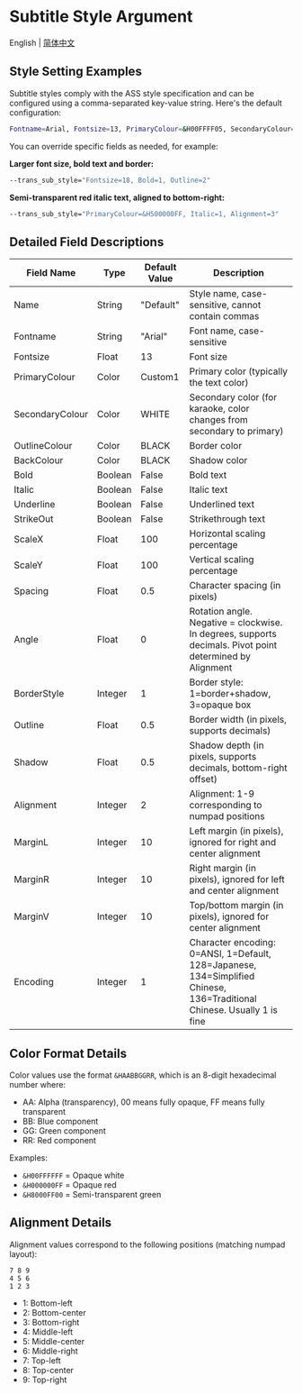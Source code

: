 # Subtitle Style Argument

English | [简体中文](./subtitle_style_zh.md)

## Style Setting Examples

Subtitle styles comply with the ASS style specification and can be configured using a comma-separated key-value string. Here's the default configuration:

```bash
Fontname=Arial, Fontsize=13, PrimaryColour=&H00FFFF05, SecondaryColour=&H00FFFFFF, OutlineColour=&H00000000, BackColour=&H00000000, Bold=0, Italic=0, Underline=0, StrikeOut=0, ScaleX=100, ScaleY=100, Spacing=0.5, Angle=0, BorderStyle=1, Outline=0.5, Shadow=0.5, Alignment=2, MarginL=10, MarginR=10, MarginV=10, Encoding=1
```

You can override specific fields as needed, for example:

**Larger font size, bold text and border:**

```bash
--trans_sub_style="Fontsize=18, Bold=1, Outline=2"
```

**Semi-transparent red italic text, aligned to bottom-right:**

```bash
--trans_sub_style="PrimaryColour=&H500000FF, Italic=1, Alignment=3"
```

## Detailed Field Descriptions

| Field Name | Type | Default Value | Description |
| ---------- | ---- | ------------- | ----------- |
| Name | String | "Default" | Style name, case-sensitive, cannot contain commas |
| Fontname | String | "Arial" | Font name, case-sensitive |
| Fontsize | Float | 13 | Font size |
| PrimaryColour | Color | Custom1 | Primary color (typically the text color) |
| SecondaryColour | Color | WHITE | Secondary color (for karaoke, color changes from secondary to primary) |
| OutlineColour | Color | BLACK | Border color |
| BackColour | Color | BLACK | Shadow color |
| Bold | Boolean | False | Bold text |
| Italic | Boolean | False | Italic text |
| Underline | Boolean | False | Underlined text |
| StrikeOut | Boolean | False | Strikethrough text |
| ScaleX | Float | 100 | Horizontal scaling percentage |
| ScaleY | Float | 100 | Vertical scaling percentage |
| Spacing | Float | 0.5 | Character spacing (in pixels) |
| Angle | Float | 0 | Rotation angle. Negative = clockwise. In degrees, supports decimals. Pivot point determined by Alignment |
| BorderStyle | Integer | 1 | Border style: 1=border+shadow, 3=opaque box |
| Outline | Float | 0.5 | Border width (in pixels, supports decimals) |
| Shadow | Float | 0.5 | Shadow depth (in pixels, supports decimals, bottom-right offset) |
| Alignment | Integer | 2 | Alignment: 1-9 corresponding to numpad positions |
| MarginL | Integer | 10 | Left margin (in pixels), ignored for right and center alignment |
| MarginR | Integer | 10 | Right margin (in pixels), ignored for left and center alignment |
| MarginV | Integer | 10 | Top/bottom margin (in pixels), ignored for center alignment |
| Encoding | Integer | 1 | Character encoding: 0=ANSI, 1=Default, 128=Japanese, 134=Simplified Chinese, 136=Traditional Chinese. Usually 1 is fine |

## Color Format Details

Color values use the format `&HAABBGGRR`, which is an 8-digit hexadecimal number where:

- AA: Alpha (transparency), 00 means fully opaque, FF means fully transparent
- BB: Blue component
- GG: Green component
- RR: Red component

Examples:

- `&H00FFFFFF` = Opaque white
- `&H000000FF` = Opaque red
- `&H8000FF00` = Semi-transparent green

## Alignment Details

Alignment values correspond to the following positions (matching numpad layout):

```
7 8 9
4 5 6
1 2 3
```

- 1: Bottom-left
- 2: Bottom-center
- 3: Bottom-right
- 4: Middle-left
- 5: Middle-center
- 6: Middle-right
- 7: Top-left
- 8: Top-center
- 9: Top-right
